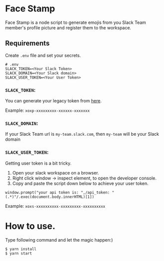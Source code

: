 # Face Stamp

Face Stamp is a node script to generate emojis from you Slack Team member's profile picture and register them to the workspace.

## Requirements

Create `.env` file and set your secrets.

```
# .env
SLACK_TOKEN=<Your Slack Token>
SLACK_DOMAIN=<Your Slack domain>
SLACK_USER_TOKEN=<Your User Token>
```

### `SLACK_TOKEN`:

You can generate your legacy token from [here](https://api.slack.com/custom-integrations/legacy-tokens).

Example: `xoxp-xxxxxxxxx-xxxxxx-xxxxxxx`

### `SLACK_DOMAIN`:

If your Slack Team url is `my-team.slack.com`, then `my-team` will be your Slack domain

### `SLACK_USER_TOKEN`:

Getting user token is a bit tricky.

1. Open your slack workspace on a browser.
2. Right click window → inspect element, to open the developer console.
3. Copy and paste the script down below to achieve your user token.

```
window.prompt("your api token is: ",/api_token: "(.*)"/.exec(document.body.innerHTML)[1])
```

Example: `xoxs-xxxxxxxxxx-xxxxxxxxx-xxxxxxxxxx`

# How to use.

Type following command and let the magic happen:)

```
$ yarn install
$ yarn start
```
